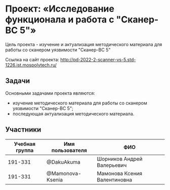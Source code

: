 # Проект: «Исследование функционала и работа с "Сканер-ВС 5"»
Цель проекта - изучение и актуализация методического материала для работы со сканером уязвимости "Сканер-ВС 5" 

Ссылка на сайт проекта: http://pd-2022-2-scanner-vs-5.std-1226.ist.mospolytech.ru/

## Задачи
Основными задачами проекта являются:
- изучение методического материала для работы со сканером уязвимости "Сканер-ВС 5";
- последующая актуализация методического материала.

## Участники
| Учебная группа | Имя пользователя | ФИО                                  |
|----------------|------------------|--------------------------------------|
| 191-331        | @DakuAkuma       | Шорников Андрей Валерьевич           |
| 191-331        | @Mamonova-Ksenia | Мамонова Ксения Валентиновна         |
